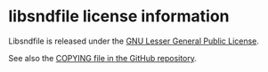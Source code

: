 # libsndfile license information

Libsndfile is released under the
[GNU Lesser General Public License](https://www.gnu.org/licenses/lgpl-3.0.html).


See also the
[COPYING file in the GitHub repository](https://github.com/libsndfile/libsndfile/blob/master/COPYING).


